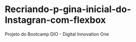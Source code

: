 # Recriando-p-gina-inicial-do-Instagran-com-flexbox
Projeto do Bootcamp DIO - Digital Innovation One
